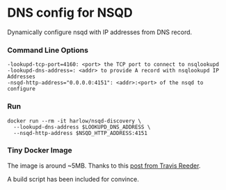 # DNS config for NSQD

Dynamically configure nsqd with IP addresses from DNS record.

### Command Line Options

```
-lookupd-tcp-port=4160: <port> the TCP port to connect to nsqlookupd
-lookupd-dns-address=: <addr> to provide A record with nsqlookupd IP Addresses
-nsqd-http-address="0.0.0.0:4151": <addr>:<port> of the nsqd to configure
```

### Run

```
docker run --rm -it harlow/nsqd-discovery \
  --lookupd-dns-address $LOOKUPD_DNS_ADDRESS \
  --nsqd-http-address $NSQD_HTTP_ADDRESS:4151
```

### Tiny Docker Image

The image is around ~5MB. Thanks to this [post from Travis Reeder](
http://www.iron.io/blog/2015/07/an-easier-way-to-create-tiny-golang-docker-images.html).

A build script has been included for convince.
